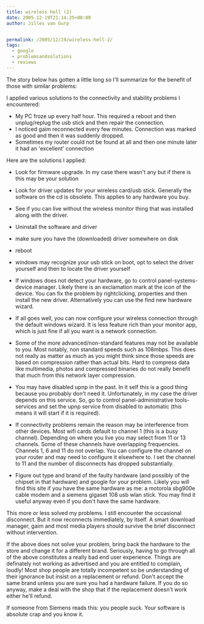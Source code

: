 ```yaml
---
title: wireless hell (2)
date: 2005-12-19T21:14:25+00:00
author: Jilles van Gurp


permalink: /2005/12/19/wireless-hell-2/
tags:
  - google
  - problemsandsolutions
  - reviews
---
```

The story below has gotten a little long so I'll summarize for the benefit of those with similar problems:

I applied various solutions to the connectivity and stability problems I encountered:

- My PC froze up every half hour. This required a reboot and then unplug/replug the usb stick and then repair the connection.
- I noticed gaim reconnected every few minutes. Connection was marked as good and then it was suddenly dropped.
- Sometimes my router could not be found at all and then one minute later it had an 'excellent' connection

Here are the solutions I applied:

- Look for firmware upgrade. In my case there wasn't any but if there is this may be your solution
- Look for driver updates for your wireless card/usb stick. Generally the software on the cd is obsolete. This applies to any hardware you buy.
- See if you can live without the wireless monitor thing that was installed along with the driver. 
- Uninstall the software and driver
- make sure you have the (downloaded) driver somewhere on disk
- reboot
- windows may recognize your usb stick on boot, opt to select the driver yourself and then to locate the driver yourself
- If windows does not detect your hardware, go to control panel-systems-device manager. Likely there is an exclamation mark at the icon of the device. You can fix the problem by rightclicking, properties and then install the new driver. Alternatively you can use the find new hardware wizard.
- If all goes well, you can now configure your wireless connection through the default windows wizard. It is less feature rich than your monitor app, which is just fine if all you want is a network connection.
- Some of the more advanced/non-standard features may not be available to you. Most notably, non standard speeds such as 108mbps. This does not really as matter as much as you might think since those speeds are based on compression rather than actual bits. Hard to compress data like multimedia, photos and compressed binaries do not really benefit that much from this network layer compression.

- You may have disabled upnp in the past. In it self this is a good thing because you probably don't need it. Unfortunately, in my case the driver depends on this service. So, go to control panel-administrative tools-services and set the upnp service from disabled to automatic (this means it will start if it is required).
- If connectivity problems remain the reason may be interference from other devices. Most wifi cards default to channel 1 (this is a busy channel). Depending on where you live you may select from 11 or 13 channels. Some of these channels have overlapping frequencies. Channels 1, 6 and 11 do not overlap. You can configure the channel on your router and may need to configure it elsewhere to. I set the channel to 11 and the number of disconnects has dropped substantially.
- Figure out type and brand of the faulty hardware (and possibly of the chipset in that hardware) and google for your problem. Likely you will find this site if you have the same hardware as me: a motorola sbg900e cable modem and a siemens gigaset 108 usb wlan stick. You may find it useful anyway even if you don't have the same hardware.

This more or less solved my problems. I still encounter the occasional disconnect. But it now reconnects immediately, by itself. A smart download manager, gaim and most media players should survive the brief disconnect without intervention.

If the above does not solve your problem, bring back the hardware to the store and change it for a different brand. Seriously, having to go through all of the above constitutes a really bad end user experience. Things are definately not working as advertised and you are entitled to complain, loudly! Most shop people are totally incompetent so be understanding of their ignorance but insist on a replacement or refund. Don't accept the same brand unless you are sure you had a hardware failure. If you do so anyway, make a deal with the shop that if the replacement doesn't work either he'll refund.

If someone from Siemens reads this: you people suck. Your software is absolute crap and you know it.